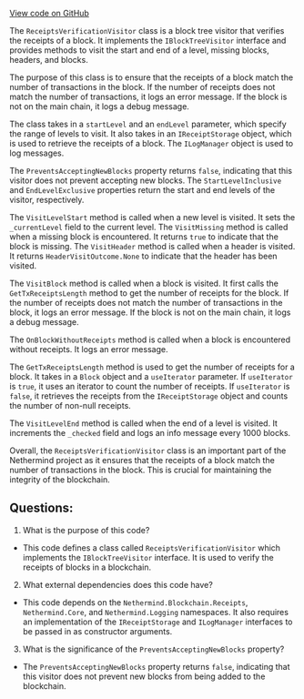[View code on GitHub](https://github.com/nethermindeth/nethermind/Nethermind.Blockchain/Visitors/ReceiptsVerificationVisitor.cs)

The `ReceiptsVerificationVisitor` class is a block tree visitor that verifies the receipts of a block. It implements the `IBlockTreeVisitor` interface and provides methods to visit the start and end of a level, missing blocks, headers, and blocks. 

The purpose of this class is to ensure that the receipts of a block match the number of transactions in the block. If the number of receipts does not match the number of transactions, it logs an error message. If the block is not on the main chain, it logs a debug message. 

The class takes in a `startLevel` and an `endLevel` parameter, which specify the range of levels to visit. It also takes in an `IReceiptStorage` object, which is used to retrieve the receipts of a block. The `ILogManager` object is used to log messages. 

The `PreventsAcceptingNewBlocks` property returns `false`, indicating that this visitor does not prevent accepting new blocks. The `StartLevelInclusive` and `EndLevelExclusive` properties return the start and end levels of the visitor, respectively. 

The `VisitLevelStart` method is called when a new level is visited. It sets the `_currentLevel` field to the current level. The `VisitMissing` method is called when a missing block is encountered. It returns `true` to indicate that the block is missing. The `VisitHeader` method is called when a header is visited. It returns `HeaderVisitOutcome.None` to indicate that the header has been visited. 

The `VisitBlock` method is called when a block is visited. It first calls the `GetTxReceiptsLength` method to get the number of receipts for the block. If the number of receipts does not match the number of transactions in the block, it logs an error message. If the block is not on the main chain, it logs a debug message. 

The `OnBlockWithoutReceipts` method is called when a block is encountered without receipts. It logs an error message. 

The `GetTxReceiptsLength` method is used to get the number of receipts for a block. It takes in a `Block` object and a `useIterator` parameter. If `useIterator` is `true`, it uses an iterator to count the number of receipts. If `useIterator` is `false`, it retrieves the receipts from the `IReceiptStorage` object and counts the number of non-null receipts. 

The `VisitLevelEnd` method is called when the end of a level is visited. It increments the `_checked` field and logs an info message every 1000 blocks. 

Overall, the `ReceiptsVerificationVisitor` class is an important part of the Nethermind project as it ensures that the receipts of a block match the number of transactions in the block. This is crucial for maintaining the integrity of the blockchain.
## Questions: 
 1. What is the purpose of this code?
- This code defines a class called `ReceiptsVerificationVisitor` which implements the `IBlockTreeVisitor` interface. It is used to verify the receipts of blocks in a blockchain.

2. What external dependencies does this code have?
- This code depends on the `Nethermind.Blockchain.Receipts`, `Nethermind.Core`, and `Nethermind.Logging` namespaces. It also requires an implementation of the `IReceiptStorage` and `ILogManager` interfaces to be passed in as constructor arguments.

3. What is the significance of the `PreventsAcceptingNewBlocks` property?
- The `PreventsAcceptingNewBlocks` property returns `false`, indicating that this visitor does not prevent new blocks from being added to the blockchain.